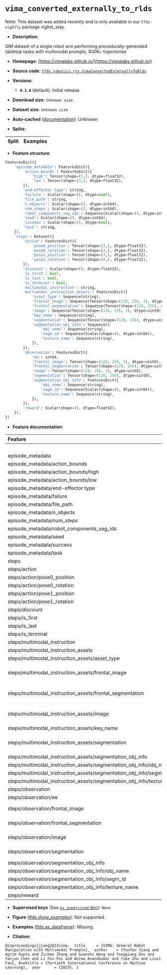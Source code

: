 <div itemscope itemtype="http://schema.org/Dataset">
  <div itemscope itemprop="includedInDataCatalog" itemtype="http://schema.org/DataCatalog">
    <meta itemprop="name" content="TensorFlow Datasets" />
  </div>
  <meta itemprop="name" content="vima_converted_externally_to_rlds" />
  <meta itemprop="description" content="SIM dataset of a single robot arm performing procedurally-generated tabletop tasks with multimodal prompts, 600K+ trajectories&#10;&#10;To use this dataset:&#10;&#10;```python&#10;import tensorflow_datasets as tfds&#10;&#10;ds = tfds.load(&#x27;vima_converted_externally_to_rlds&#x27;, split=&#x27;train&#x27;)&#10;for ex in ds.take(4):&#10;  print(ex)&#10;```&#10;&#10;See [the guide](https://www.tensorflow.org/datasets/overview) for more&#10;informations on [tensorflow_datasets](https://www.tensorflow.org/datasets).&#10;&#10;" />
  <meta itemprop="url" content="https://www.tensorflow.org/datasets/catalog/vima_converted_externally_to_rlds" />
  <meta itemprop="sameAs" content="https://vimalabs.github.io/" />
  <meta itemprop="citation" content="@inproceedings{jiang2023vima,  title     = {VIMA: General Robot Manipulation with Multimodal Prompts},  author    = {Yunfan Jiang and Agrim Gupta and Zichen Zhang and Guanzhi Wang and Yongqiang Dou and Yanjun Chen and Li Fei-Fei and Anima Anandkumar and Yuke Zhu and Linxi Fan}, booktitle = {Fortieth International Conference on Machine Learning},  year      = {2023}. }" />
</div>

# `vima_converted_externally_to_rlds`


Note: This dataset was added recently and is only available in our
`tfds-nightly` package
<span class="material-icons" title="Available only in the tfds-nightly package">nights_stay</span>.

*   **Description**:

SIM dataset of a single robot arm performing procedurally-generated tabletop
tasks with multimodal prompts, 600K+ trajectories

*   **Homepage**: [https://vimalabs.github.io/](https://vimalabs.github.io/)

*   **Source code**:
    [`tfds.robotics.rtx.VimaConvertedExternallyToRlds`](https://github.com/tensorflow/datasets/tree/master/tensorflow_datasets/robotics/rtx/rtx.py)

*   **Versions**:

    *   **`0.1.0`** (default): Initial release.

*   **Download size**: `Unknown size`

*   **Dataset size**: `Unknown size`

*   **Auto-cached**
    ([documentation](https://www.tensorflow.org/datasets/performances#auto-caching)):
    Unknown

*   **Splits**:

Split | Examples
:---- | -------:

*   **Feature structure**:

```python
FeaturesDict({
    'episode_metadata': FeaturesDict({
        'action_bounds': FeaturesDict({
            'high': Tensor(shape=(3,), dtype=float32),
            'low': Tensor(shape=(3,), dtype=float32),
        }),
        'end-effector type': string,
        'failure': Scalar(shape=(), dtype=bool),
        'file_path': string,
        'n_objects': Scalar(shape=(), dtype=int64),
        'num_steps': Scalar(shape=(), dtype=int64),
        'robot_components_seg_ids': Sequence(Scalar(shape=(), dtype=int64)),
        'seed': Scalar(shape=(), dtype=int64),
        'success': Scalar(shape=(), dtype=bool),
        'task': string,
    }),
    'steps': Dataset({
        'action': FeaturesDict({
            'pose0_position': Tensor(shape=(3,), dtype=float32),
            'pose0_rotation': Tensor(shape=(4,), dtype=float32),
            'pose1_position': Tensor(shape=(3,), dtype=float32),
            'pose1_rotation': Tensor(shape=(4,), dtype=float32),
        }),
        'discount': Scalar(shape=(), dtype=float32),
        'is_first': bool,
        'is_last': bool,
        'is_terminal': bool,
        'multimodal_instruction': string,
        'multimodal_instruction_assets': FeaturesDict({
            'asset_type': Sequence(string),
            'frontal_image': Sequence(Tensor(shape=(128, 256, 3), dtype=uint8)),
            'frontal_segmentation': Sequence(Tensor(shape=(128, 256), dtype=uint8)),
            'image': Sequence(Tensor(shape=(128, 256, 3), dtype=uint8)),
            'key_name': Sequence(string),
            'segmentation': Sequence(Tensor(shape=(128, 256), dtype=uint8)),
            'segmentation_obj_info': Sequence({
                'obj_name': Sequence(string),
                'segm_id': Sequence(Scalar(shape=(), dtype=int64)),
                'texture_name': Sequence(string),
            }),
        }),
        'observation': FeaturesDict({
            'ee': int64,
            'frontal_image': Tensor(shape=(128, 256, 3), dtype=uint8),
            'frontal_segmentation': Tensor(shape=(128, 256), dtype=uint8),
            'image': Tensor(shape=(128, 256, 3), dtype=uint8),
            'segmentation': Tensor(shape=(128, 256), dtype=uint8),
            'segmentation_obj_info': FeaturesDict({
                'obj_name': Sequence(string),
                'segm_id': Sequence(Scalar(shape=(), dtype=int64)),
                'texture_name': Sequence(string),
            }),
        }),
        'reward': Scalar(shape=(), dtype=float32),
    }),
})
```

*   **Feature documentation**:

Feature                                                                | Class            | Shape               | Dtype   | Description
:--------------------------------------------------------------------- | :--------------- | :------------------ | :------ | :----------
                                                                       | FeaturesDict     |                     |         |
episode_metadata                                                       | FeaturesDict     |                     |         |
episode_metadata/action_bounds                                         | FeaturesDict     |                     |         |
episode_metadata/action_bounds/high                                    | Tensor           | (3,)                | float32 |
episode_metadata/action_bounds/low                                     | Tensor           | (3,)                | float32 |
episode_metadata/end-effector type                                     | Tensor           |                     | string  |
episode_metadata/failure                                               | Scalar           |                     | bool    |
episode_metadata/file_path                                             | Tensor           |                     | string  |
episode_metadata/n_objects                                             | Scalar           |                     | int64   |
episode_metadata/num_steps                                             | Scalar           |                     | int64   |
episode_metadata/robot_components_seg_ids                              | Sequence(Scalar) | (None,)             | int64   |
episode_metadata/seed                                                  | Scalar           |                     | int64   |
episode_metadata/success                                               | Scalar           |                     | bool    |
episode_metadata/task                                                  | Tensor           |                     | string  |
steps                                                                  | Dataset          |                     |         |
steps/action                                                           | FeaturesDict     |                     |         |
steps/action/pose0_position                                            | Tensor           | (3,)                | float32 |
steps/action/pose0_rotation                                            | Tensor           | (4,)                | float32 |
steps/action/pose1_position                                            | Tensor           | (3,)                | float32 |
steps/action/pose1_rotation                                            | Tensor           | (4,)                | float32 |
steps/discount                                                         | Scalar           |                     | float32 |
steps/is_first                                                         | Tensor           |                     | bool    |
steps/is_last                                                          | Tensor           |                     | bool    |
steps/is_terminal                                                      | Tensor           |                     | bool    |
steps/multimodal_instruction                                           | Tensor           |                     | string  |
steps/multimodal_instruction_assets                                    | FeaturesDict     |                     |         |
steps/multimodal_instruction_assets/asset_type                         | Sequence(Tensor) | (None,)             | string  |
steps/multimodal_instruction_assets/frontal_image                      | Sequence(Tensor) | (None, 128, 256, 3) | uint8   |
steps/multimodal_instruction_assets/frontal_segmentation               | Sequence(Tensor) | (None, 128, 256)    | uint8   |
steps/multimodal_instruction_assets/image                              | Sequence(Tensor) | (None, 128, 256, 3) | uint8   |
steps/multimodal_instruction_assets/key_name                           | Sequence(Tensor) | (None,)             | string  |
steps/multimodal_instruction_assets/segmentation                       | Sequence(Tensor) | (None, 128, 256)    | uint8   |
steps/multimodal_instruction_assets/segmentation_obj_info              | Sequence         |                     |         |
steps/multimodal_instruction_assets/segmentation_obj_info/obj_name     | Sequence(Tensor) | (None,)             | string  |
steps/multimodal_instruction_assets/segmentation_obj_info/segm_id      | Sequence(Scalar) | (None,)             | int64   |
steps/multimodal_instruction_assets/segmentation_obj_info/texture_name | Sequence(Tensor) | (None,)             | string  |
steps/observation                                                      | FeaturesDict     |                     |         |
steps/observation/ee                                                   | Tensor           |                     | int64   |
steps/observation/frontal_image                                        | Tensor           | (128, 256, 3)       | uint8   |
steps/observation/frontal_segmentation                                 | Tensor           | (128, 256)          | uint8   |
steps/observation/image                                                | Tensor           | (128, 256, 3)       | uint8   |
steps/observation/segmentation                                         | Tensor           | (128, 256)          | uint8   |
steps/observation/segmentation_obj_info                                | FeaturesDict     |                     |         |
steps/observation/segmentation_obj_info/obj_name                       | Sequence(Tensor) | (None,)             | string  |
steps/observation/segmentation_obj_info/segm_id                        | Sequence(Scalar) | (None,)             | int64   |
steps/observation/segmentation_obj_info/texture_name                   | Sequence(Tensor) | (None,)             | string  |
steps/reward                                                           | Scalar           |                     | float32 |

*   **Supervised keys** (See
    [`as_supervised` doc](https://www.tensorflow.org/datasets/api_docs/python/tfds/load#args)):
    `None`

*   **Figure**
    ([tfds.show_examples](https://www.tensorflow.org/datasets/api_docs/python/tfds/visualization/show_examples)):
    Not supported.

*   **Examples**
    ([tfds.as_dataframe](https://www.tensorflow.org/datasets/api_docs/python/tfds/as_dataframe)):
    Missing.

*   **Citation**:

```
@inproceedings{jiang2023vima,  title     = {VIMA: General Robot Manipulation with Multimodal Prompts},  author    = {Yunfan Jiang and Agrim Gupta and Zichen Zhang and Guanzhi Wang and Yongqiang Dou and Yanjun Chen and Li Fei-Fei and Anima Anandkumar and Yuke Zhu and Linxi Fan}, booktitle = {Fortieth International Conference on Machine Learning},  year      = {2023}. }
```


